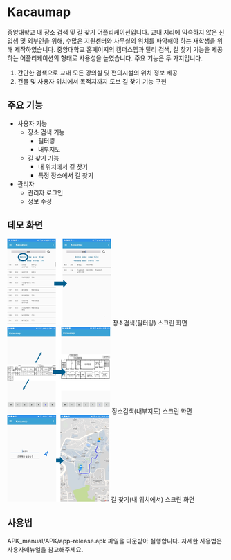 # Kacaumap
중앙대학교 내 장소 검색 및 길 찾기 어플리케이션입니다.
교내 지리에 익숙하지 않은 신입생 및 외부인을 위해, 수많은 지원센터와 사무실의 위치를 파악해야 하는 재학생을 위해 제작하였습니다.
중앙대학교 홈페이지의 캠퍼스맵과 달리 검색, 길 찾기 기능을 제공하는 어플리케이션의 형태로 사용성을 높였습니다.
주요 기능은 두 가지입니다.
1.	간단한 검색으로 교내 모든 강의실 및 편의시설의 위치 정보 제공
2.	건물 및 사용자 위치에서 목적지까지 도보 길 찾기 기능 구현

## 주요 기능
- 사용자 기능
  - 장소 검색 기능
    - 필터링
    - 내부지도
  - 길 찾기 기능
    - 내 위치에서 길 찾기
    - 특정 장소에서 길 찾기
- 관리자
  - 관리자 로그인
  - 정보 수정

## 데모 화면
<img src="images/screen_search.png" height="200"></img>
장소검색(필터링) 스크린 화면
<img src="images/screen_map.png" height="200"></img>
장소검색(내부지도) 스크린 화면
<img src="images/screen_path.png" height="200"></img>
길 찾기(내 위치에서) 스크린 화면

## 사용법
APK_manual/APK/app-release.apk 파일을 다운받아 실행합니다.
자세한 사용법은 사용자매뉴얼을 참고해주세요.
